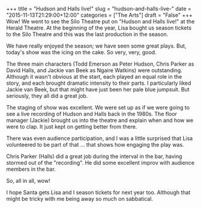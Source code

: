 +++
title = "Hudson and Halls live!"
slug = "hudson-and-halls-live-"
date = "2015-11-13T21:29:00+12:00"
categories = ["The Arts"]
draft = "False"
+++
Wow! We went to see the Silo Theatre put on "Hudson and Halls live!" at the Herald Theatre. At the beginning of the year, Lisa bought us season tickets to the Silo Theatre and this was the last production in the season.

We have really enjoyed the season; we have seen some great plays. But, today's show was the icing on the cake. So very, very, good.

The three main characters (Todd Emerson as Peter Hudson, Chris Parker as David Halls, and Jackie van Beek as Ngaire Watkins) were outstanding. Although it wasn't obvious at the start, each played an equal role in the story, and each brought dramatic intensity to their parts. I particularly liked Jackie van Beek, but that might have just been her pale blue jumpsuit. But seriously, they all did a great job.

The staging of show was excellent. We were set up as if we were going to see a live recording of Hudson and Halls back in the 1980s. The floor manager (Jackie) brought us into the theatre and explain when and how we were to clap. It just kept on getting better from there.

There was even audience participation, and I was a little surprised that Lisa volunteered to be part of that ... that shows how engaging the play was.

Chris Parker (Halls) did a great job during the interval in the bar, having stormed out of the "recording". He did some excellent improv with audience members in the bar.

So, all in all, wow!

I hope Santa gets Lisa and I season tickets for next year too. Although that might be tricky with me being away so much on sabbatical.

